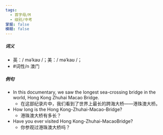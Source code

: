 ```yaml
---
tags:
  - 首字母/M
  - 级别/中考
掌握: false
模糊: false
---
```

##### 词义
- 英：/ məˈkaʊ /；美：/ məˈkaʊ /；
- #词性/n 澳门
##### 例句
- In this documentary, we saw the longest sea-crossing bridge in the world, Hong Kong Zhuhai Macao Bridge.
	- 在这部纪录片中，我们看到了世界上最长的跨海大桥——港珠澳大桥。
- How long is the Hong Kong-Zhuhai-Macao-Bridge?
	- 港珠澳大桥有多长？
- Have you ever visited Hong Kong-Zhuhai-MacaoBridge?
	- 你参观过港珠澳大桥吗？
